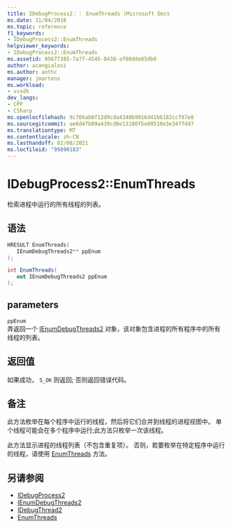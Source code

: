 ```yaml
---
title: IDebugProcess2：： EnumThreads |Microsoft Docs
ms.date: 11/04/2016
ms.topic: reference
f1_keywords:
- IDebugProcess2::EnumThreads
helpviewer_keywords:
- IDebugProcess2::EnumThreads
ms.assetid: 05677385-7a7f-4545-8438-af00dde85db0
author: acangialosi
ms.author: anthc
manager: jmartens
ms.workload:
- vssdk
dev_langs:
- CPP
- CSharp
ms.openlocfilehash: 9c766ab8f12d9cda4348b9916d41b6182ccf67e0
ms.sourcegitcommit: ae6d47b09a439cd0e13180f5e89510e3e347fd47
ms.translationtype: MT
ms.contentlocale: zh-CN
ms.lasthandoff: 02/08/2021
ms.locfileid: "99890183"
---
```

# <a name="idebugprocess2enumthreads"></a>IDebugProcess2::EnumThreads
检索进程中运行的所有线程的列表。

## <a name="syntax"></a>语法

```cpp
HRESULT EnumThreads(
   IEnumDebugThreads2** ppEnum
);
```

```csharp
int EnumThreads(
   out IEnumDebugThreads2 ppEnum
);
```

## <a name="parameters"></a>parameters
`ppEnum`\
弄返回一个 [IEnumDebugThreads2](../../../extensibility/debugger/reference/ienumdebugthreads2.md) 对象，该对象包含进程的所有程序中的所有线程的列表。

## <a name="return-value"></a>返回值
 如果成功， `S_OK` 则返回; 否则返回错误代码。

## <a name="remarks"></a>备注
 此方法枚举在每个程序中运行的线程，然后将它们合并到线程的进程视图中。 单个线程可能会在多个程序中运行;此方法只枚举一次该线程。

 此方法显示进程的线程列表（不包含重复项）。 否则，若要枚举在特定程序中运行的线程，请使用 [EnumThreads](../../../extensibility/debugger/reference/idebugprogram2-enumthreads.md) 方法。

## <a name="see-also"></a>另请参阅
- [IDebugProcess2](../../../extensibility/debugger/reference/idebugprocess2.md)
- [IEnumDebugThreads2](../../../extensibility/debugger/reference/ienumdebugthreads2.md)
- [IDebugThread2](../../../extensibility/debugger/reference/idebugthread2.md)
- [EnumThreads](../../../extensibility/debugger/reference/idebugprogram2-enumthreads.md)

